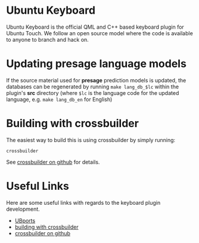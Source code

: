 Ubuntu Keyboard
===============

Ubuntu Keyboard is the official QML and C++ based keyboard plugin for Ubuntu 
Touch. We follow an open source model where the code is available to anyone 
to branch and hack on.

Updating presage language models
================================

If the source material used for **presage** prediction models is updated, the 
databases can be regenerated by running `make lang_db_$lc` within the plugin's
**src** directory (where `$lc` is the language code for the updated language, 
e.g. `make lang_db_en` for English)


Building with crossbuilder
==========================
The easiest way to build this is using crossbuilder by simply running:

```
crossbuilder
```

See [crossbuilder on github](https://github.com/ubports/crossbuilder) for 
details.

Useful Links
============
Here are some useful links with regards to the keyboard plugin development.

* [UBports](https://ubports.com/)
* [building with crossbuilder](http://docs.ubports.com/en/latest/appdev/system-software.html?highlight=crossbuilder#cross-building-with-crossbuilder)
* [crossbuilder on github](https://github.com/ubports/crossbuilder)
